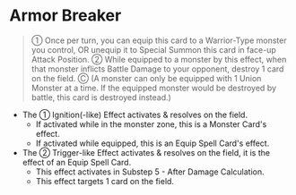# Armor Breaker

> ① Once per turn, you can equip this card to a Warrior-Type monster you control, OR unequip it to Special Summon this card in face-up Attack Position. ② While equipped to a monster by this effect, when that monster inflicts Battle Damage to your opponent, destroy 1 card on the field. Ⓒ (A monster can only be equipped with 1 Union Monster at a time. If the equipped monster would be destroyed by battle, this card is destroyed instead.)

*   The ① Ignition(-like) Effect activates & resolves on the field.
    *   If activated while in the monster zone, this is a Monster Card's effect.
    *   If activated while equipped, this is an Equip Spell Card's effect.
*   The ② Trigger-like Effect activates & resolves on the field, it is the effect of an Equip Spell Card.
    *   This effect activates in Substep 5 - After Damage Calculation.
    *   This effect targets 1 card on the field.
